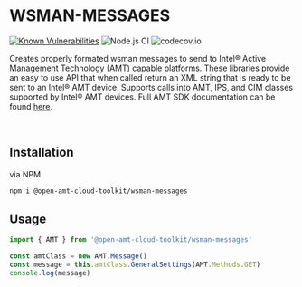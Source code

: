 # WSMAN-MESSAGES
[![Known Vulnerabilities](https://snyk.io/test/github/open-amt-cloud-toolkit/wsman-messages/badge.svg?targetFile=package.json)](https://snyk.io/test/github/open-amt-cloud-toolkit/wsman-messages?targetFile=package.json) ![Node.js CI](https://github.com/open-amt-cloud-toolkit/wsman-messages/workflows/Node.js%20CI/badge.svg) ![codecov.io](https://codecov.io/github/open-amt-cloud-toolkit/wsman-messages/coverage.svg?branch=main)

Creates properly formated wsman messages to send to Intel&reg; Active Management Technology (AMT) capable platforms.  These libraries provide an easy to use API that when called return an XML string that is ready to be sent to an Intel&reg; AMT device.  Supports calls into AMT, IPS, and CIM classes supported by Intel&reg; AMT devices.  Full AMT SDK documentation can be found [here](https://software.intel.com/sites/manageability/AMT_Implementation_and_Reference_Guide/default.htm). 

<br>

## Installation
via NPM

``` bash
npm i @open-amt-cloud-toolkit/wsman-messages
```

## Usage
``` typescript
import { AMT } from '@open-amt-cloud-toolkit/wsman-messages'

const amtClass = new AMT.Message()
const message = this.amtClass.GeneralSettings(AMT.Methods.GET)
console.log(message)
```